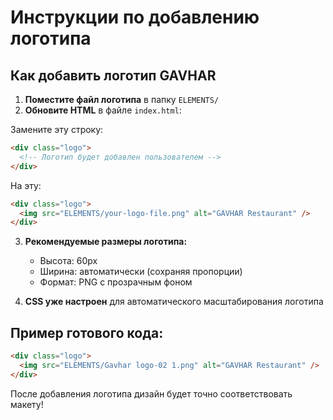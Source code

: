 # Инструкции по добавлению логотипа

## Как добавить логотип GAVHAR

1. **Поместите файл логотипа** в папку `ELEMENTS/`
2. **Обновите HTML** в файле `index.html`:

Замените эту строку:

```html
<div class="logo">
  <!-- Логотип будет добавлен пользователем -->
</div>
```

На эту:

```html
<div class="logo">
  <img src="ELEMENTS/your-logo-file.png" alt="GAVHAR Restaurant" />
</div>
```

3. **Рекомендуемые размеры логотипа:**

   - Высота: 60px
   - Ширина: автоматически (сохраняя пропорции)
   - Формат: PNG с прозрачным фоном

4. **CSS уже настроен** для автоматического масштабирования логотипа

## Пример готового кода:

```html
<div class="logo">
  <img src="ELEMENTS/Gavhar logo-02 1.png" alt="GAVHAR Restaurant" />
</div>
```

После добавления логотипа дизайн будет точно соответствовать макету!
